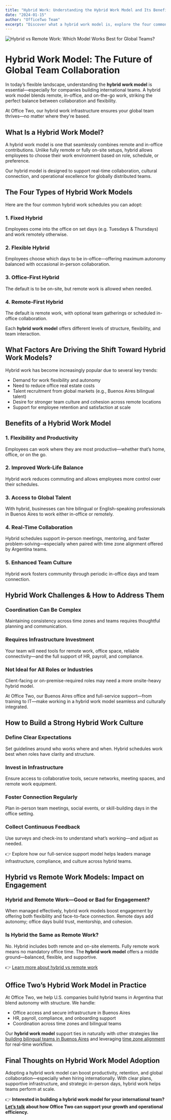 ```yaml
---
title: "Hybrid Work: Understanding the Hybrid Work Model and Its Benefits"
date: "2024-01-15"
author: "OfficeTwo Team"
excerpt: "Discover what a hybrid work model is, explore the four common types, and learn how Office Two supports international teams with hybrid structures in Argentina."
---
```


![Hybrid vs Remote Work: Which Model Works Best for Global Teams?](/images/hybrid-work-model.jpg)

# Hybrid Work Model: The Future of Global Team Collaboration

In today’s flexible landscape, understanding the **hybrid work model** is essential—especially for companies building international teams. A hybrid work model blends remote, in-office, and on-the-go work, striking the perfect balance between collaboration and flexibility.  

At Office Two, our hybrid work infrastructure ensures your global team thrives—no matter where they're based.

## What Is a Hybrid Work Model?

A hybrid work model is one that seamlessly combines remote and in-office contributions. Unlike fully remote or fully on-site setups, hybrid allows employees to choose their work environment based on role, schedule, or preference.  

Our hybrid model is designed to support real-time collaboration, cultural connection, and operational excellence for globally distributed teams.

## The Four Types of Hybrid Work Models

Here are the four common hybrid work schedules you can adopt:

### 1. Fixed Hybrid
Employees come into the office on set days (e.g. Tuesdays & Thursdays) and work remotely otherwise.

### 2. Flexible Hybrid
Employees choose which days to be in-office—offering maximum autonomy balanced with occasional in-person collaboration.

### 3. Office-First Hybrid
The default is to be on-site, but remote work is allowed when needed.

### 4. Remote-First Hybrid
The default is remote work, with optional team gatherings or scheduled in-office collaboration.

Each **hybrid work model** offers different levels of structure, flexibility, and team interaction.

## What Factors Are Driving the Shift Toward Hybrid Work Models?

Hybrid work has become increasingly popular due to several key trends:

- Demand for work flexibility and autonomy  
- Need to reduce office real estate costs  
- Talent recruitment from global markets (e.g., Buenos Aires bilingual talent)  
- Desire for stronger team culture and cohesion across remote locations  
- Support for employee retention and satisfaction at scale  

## Benefits of a Hybrid Work Model

### 1. Flexibility and Productivity
Employees can work where they are most productive—whether that’s home, office, or on the go.

### 2. Improved Work-Life Balance
Hybrid work reduces commuting and allows employees more control over their schedules.

### 3. Access to Global Talent
With hybrid, businesses can hire bilingual or English-speaking professionals in Buenos Aires to work either in-office or remotely.

### 4. Real-Time Collaboration
Hybrid schedules support in-person meetings, mentoring, and faster problem-solving—especially when paired with time zone alignment offered by Argentina teams.

### 5. Enhanced Team Culture
Hybrid work fosters community through periodic in-office days and team connection.

## Hybrid Work Challenges & How to Address Them

### Coordination Can Be Complex
Maintaining consistency across time zones and teams requires thoughtful planning and communication.

### Requires Infrastructure Investment
Your team will need tools for remote work, office space, reliable connectivity—and the full support of HR, payroll, and compliance.

### Not Ideal for All Roles or Industries
Client-facing or on-premise-required roles may need a more onsite-heavy hybrid model.

At Office Two, our Buenos Aires office and full-service support—from training to IT—make working in a hybrid work model seamless and culturally integrated.

## How to Build a Strong Hybrid Work Culture

### Define Clear Expectations
Set guidelines around who works where and when. Hybrid schedules work best when roles have clarity and structure.

### Invest in Infrastructure
Ensure access to collaborative tools, secure networks, meeting spaces, and remote work equipment.

### Foster Connection Regularly
Plan in-person team meetings, social events, or skill-building days in the office setting.

### Collect Continuous Feedback
Use surveys and check-ins to understand what’s working—and adjust as needed.

👉 Explore how our full-service support model helps leaders manage infrastructure, compliance, and culture across hybrid teams.

## Hybrid vs Remote Work Models: Impact on Engagement

### Hybrid and Remote Work—Good or Bad for Engagement?
When managed effectively, hybrid work models boost engagement by offering both flexibility and face-to-face connection. Remote days add autonomy; office days build trust, mentorship, and cohesion.

### Is Hybrid the Same as Remote Work?
No. Hybrid includes both remote and on-site elements. Fully remote work means no mandatory office time. The **hybrid work model** offers a middle ground—balanced, flexible, and supportive.

👉 [Learn more about hybrid vs remote work](#)

## Office Two’s Hybrid Work Model in Practice

At Office Two, we help U.S. companies build hybrid teams in Argentina that blend autonomy with structure. We handle:

- Office access and secure infrastructure in Buenos Aires  
- HR, payroll, compliance, and onboarding support  
- Coordination across time zones and bilingual teams  

Our **hybrid work model** support ties in naturally with other strategies like [building bilingual teams in Buenos Aires](#) and leveraging [time zone alignment](#) for real-time workflow.

## Final Thoughts on Hybrid Work Model Adoption

Adopting a hybrid work model can boost productivity, retention, and global collaboration—especially when hiring internationally. With clear plans, supportive infrastructure, and strategic in-person days, hybrid work helps teams perform at scale.

👉 **Interested in building a hybrid work model for your international team? [Let’s talk](https://www.officetwo.com/contact-us/)  about how Office Two can support your growth and operational efficiency.**
